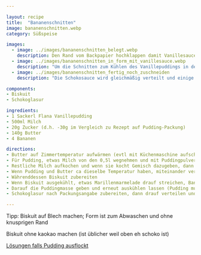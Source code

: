 ```yaml
---

layout: recipe
title:  "Bananenschnitten"
image: bananenschnitten.webp
category: Süßspeise

images:
  - image: ../images/bananenschnitten_belegt.webp
    description: Den Rand vom Backpapier hochklappen damit Vanillesauce nicht herausrinnt
  - image: ../images/bananenschnitten_in_form_mit_vanillesauce.webp
    description: "Um die Schnitten zum Kühlen des Vanillepuddings in den Kühlschrank zu stellen, müssen sie in eine Form gegeben werden. ACHTUNG: Vorher Ränder abschneiden damit es sich in der Form ausgeht!"
  - image: ../images/bananenschnitten_fertig_noch_zuschneiden
    description: "Die Schokosauce wird gleichmäßig verteilt und einige Zeit im Kühlschrank gehärtet, damit man am Schluss die Ränder abschneiden kann"

components:
- Biskuit
- Schokoglasur

ingredients:
- 1 Sackerl Flana Vanillepudding
- 500ml Milch
- 20g Zucker (d.h. -30g im Vergleich zu Rezept auf Pudding-Packung)
- 140g Butter
- 4 Bananen

directions:
- Butter auf Zimmertemperatur aufwärmen (evtl mit Küchenmaschine aufschlagen)
- Für Pudding, etwas Milch von den 0,5l wegnehmen und mit Puddingpulver und 20g Zucker vermischen
- Restliche Milch aufkochen und wenn sie kocht Gemisch dazugeben, dann ca 1min kochen lassen während man umrührt und Pudding auskühlen lassen
- Wenn Pudding und Butter ca dieselbe Temperatur haben, miteinander vermischen (ansonsten flockt die Butter von der Puddingcreme aus)
- Währenddessen Biskuit zubereiten
- Wenn Biskuit ausgekühlt, etwas Marillenmarmelade drauf streichen, Bananen in Scheiben schneiden (quer ist einfacher) und darauf verteilen
- Darauf die Puddingmasse geben und erneut auskühlen lassen (Pudding muss stocken also ca 1h, evtl im Kühlschrank)
- Schokoglasur nach Packungsangabe zubereiten, dann drauf verteilen und abkühlen lassen bis die Glasur fest ist

---
```


Tipp: Biskuit auf Blech machen; Form ist zum Abwaschen und ohne knusprigen Rand

Biskuit ohne kaokao machen (ist üblicher weil oben eh schoko ist)

[Lösungen falls Pudding ausflockt](https://www.chefkoch.de/forum/2,10,18142/Buttercreme-flockt.html)
